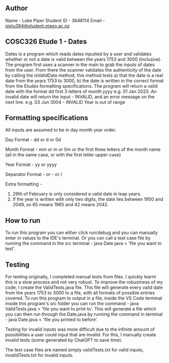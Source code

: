 ## Author
Name - Luke Piper
Student ID - 3648114
Email - piplu394@student.otago.ac.nz

## COSC326 Etude 1 - Dates
Dates is a program which reads dates inputted by a user and validates whether or not a date is valid between the years 1753 and 3000 (inclusive). The program first uses a scanner in the main to grab the inputs of dates from the user. From there the scanner validates the authenticity of the date by calling the isValidDate method, this method tests a) that the date is a real date from the years 1753 to 3000, b) the date is written in the correct format from the Etudes formatting specifications. The program will return a valid date with the format dd first 3 letters of month yyyy e.g. 01 Jan 2023. An invalid date will return the input - INVALID, and an error message on the next line.
e.g.
03 Jun 3004 - INVALID
Year is out of range

## Formatting specifications
All inputs are assumed to be in day month year order.

Day Format - dd or d or 0d

Month Format - mm or m or 0m or the first three letters of the month name (all in the same case, or with the first letter upper-case)

Year Format - yy or yyyy

Separator Format - <space> or - or /

Extra formatting - 
1. 29th of February is only considered a valid date in leap years.
2. If the year is written with only two digits, the date lies between 1950 and 2049, so 65 means 1965 and 42 means 2042.

## How to run
To run this program you can either click run/debug and you can manually enter in values to the IDE's terminal. Or you can call a test case file by running the command in the src terminal - java Date.java < 'file you want to test'.

## Testing
For testing originally, I completed manual tests from files. I quickly learnt this is a slow process and not very robust. To improve the robustness of my code, I create the ValidTests.java file. This file will generate every valid date from the years 1753 to 3000 to a file, with all formats of possible entries covered. To run this program to output in a file, inside the VS Code terminal inside this program's src folder you can run the command - java ValidTests.java > 'file you want to print to'. This will generate a file which you can then run through the Date.java by running the command in terminal - java Date.java < 'file you printed to before'.

Testing for invalid inputs was more difficult due to the infinite amount of possibilities a user could input that are invalid. For this, I manually create invalid tests (some generated by ChatGPT to save time).

The test case files are named simply validTests.txt for valid inputs, invalidTests.txt for invalid inputs.
